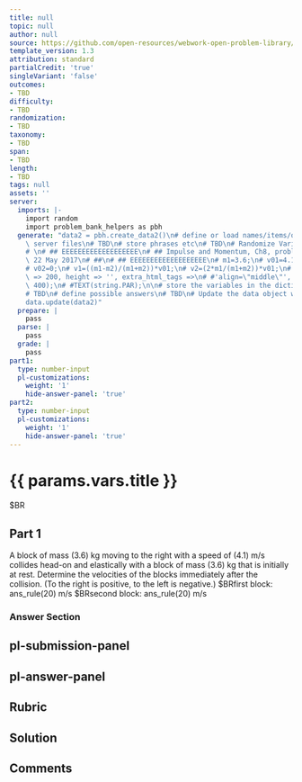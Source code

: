 ```yaml
---
title: null
topic: null
author: null
source: https://github.com/open-resources/webwork-open-problem-library/tree/master/Contrib/BrockPhysics/College_Physics_Urone/8.Linear_Momentum_and_Collisions/ch8-10.pg
template_version: 1.3
attribution: standard
partialCredit: 'true'
singleVariant: 'false'
outcomes:
- TBD
difficulty:
- TBD
randomization:
- TBD
taxonomy:
- TBD
span:
- TBD
length:
- TBD
tags: null
assets: ''
server:
  imports: |-
    import random
    import problem_bank_helpers as pbh
  generate: "data2 = pbh.create_data2()\n# define or load names/items/objects from\
    \ server files\n# TBD\n# store phrases etc\n# TBD\n# Randomize Variables\n# \n\
    # \n# ## EEEEEEEEEEEEEEEEEEE\n# ## Impulse and Momentum, Ch8, problem 10, D'Agostino,\
    \ 22 May 2017\n# ##\n# ## EEEEEEEEEEEEEEEEEEE\n# m1=3.6;\n# v01=4.1;\n# m2=3.6;\n\
    # v02=0;\n# v1=((m1-m2)/(m1+m2))*v01;\n# v2=(2*m1/(m1+m2))*v01;\n# #string = image('k_q1.png',width\
    \ => 200, height => '', extra_html_tags =>\n# #'align=\"middle\"', tex_size =>\
    \ 400);\n# #TEXT(string.PAR);\n\n# store the variables in the dictionary params\n\
    # TBD\n# define possible answers\n# TBD\n# Update the data object with a new dict\n\
    data.update(data2)"
  prepare: |
    pass
  parse: |
    pass
  grade: |
    pass
part1:
  type: number-input
  pl-customizations:
    weight: '1'
    hide-answer-panel: 'true'
part2:
  type: number-input
  pl-customizations:
    weight: '1'
    hide-answer-panel: 'true'
---
```


# {{ params.vars.title }} 


$BR

## Part 1 
A block of mass (3.6) kg moving to the right with a speed of (4.1) m/s collides head-on and elastically with a block of mass (3.6) kg that is initially at rest. Determine the velocities of the blocks immediately after the collision. (To the right is positive, to the left is negative.) $BRfirst block:  ans_rule(20)  m/s  $BRsecond block:  ans_rule(20)  m/s 


 ### Answer Section


## pl-submission-panel 


## pl-answer-panel 


## Rubric 


## Solution 


## Comments 


